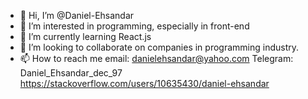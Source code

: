 - 👋 Hi, I’m @Daniel-Ehsandar
- 👀 I’m interested in programming, especially in front-end
- 🌱 I’m currently learning React.js
- 💞️ I’m looking to collaborate on companies in programming industry.
- 📫 How to reach me 
        email: danielehsandar@yahoo.com
        Telegram: Daniel_Ehsandar_dec_97 
        https://stackoverflow.com/users/10635430/daniel-ehsandar

<!---
Daniel-Ehsandar/Daniel-Ehsandar is a ✨ special ✨ repository because its `README.md` (this file) appears on your GitHub profile.
You can click the Preview link to take a look at your changes.
--->
